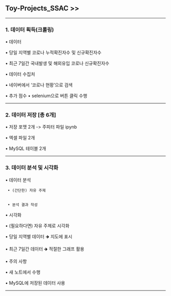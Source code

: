 ## Toy-Projects_SSAC  >>

* * *
### 1. 데이터 획득(크롤링) 


• 데이터


   • 당일 지역별 코로나 누적확진자수 및 신규확진자수
   
   
   • 최근 7일간 국내발생 및 해외유입 코로나 신규확진자수 
   
   
   • 데이터 수집처 
   
   
   • 네이버에서 ‘코로나 현황’으로 검색
   
   
   • 추가 점수 • selenium으로 버튼 클릭 수행
   
  * * *
 
 
 

### 2. 데이터 저장 [총 6개] 


• 저장 포맷 2개 -> 주피터 파일 ipynb


   • 엑셀 파일 2개 
   
   
   • MySQL 테이블 2개 
   
   
* * *



### 3. 데이터 분석 및 시각화 


• 데이터 분석 


     • (간단한) 자유 주제 
     
     
     • 분석 결과 작성 
     
     
• 시각화 


   • (필요하다면) 자유 주제로 시각화 
   
   
   • 당일 지역별 데이터 🡺 지도에 표시 
   
   
   • 최근 7일간 데이터 🡺 적절한 그래프 활용 
   
   

• 주의 사항


 • 새 노트에서 수행 
 
 
 • MySQL에 저장된 데이터 사용 
 
 
 
 
 * * *

